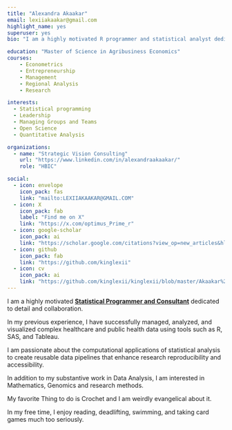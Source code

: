 ```yaml
---
title: "Alexandra Akaakar"
email: lexiiakaakar@gmail.com
highlight_name: yes
superuser: yes
bio: "I am a highly motivated R programmer and statistical analyst dedicated to detail and collaboration"

education: "Master of Science in Agribusiness Economics"
courses:
    - Econometrics
    - Entrepreneurship
    - Management
    - Regional Analysis
    - Research

interests:
  - Statistical programming
  - Leadership
  - Managing Groups and Teams
  - Open Science
  - Quantitative Analysis

organizations:
  - name: "Strategic Vision Consulting"
    url: "https://www.linkedin.com/in/alexandraakaakar/"
    role: "HBIC"

social:
  - icon: envelope
    icon_pack: fas
    link: "mailto:LEXIIAKAAKAR@GMAIL.COM"
  - icon: X
    icon_pack: fab
    label: "Find me on X"
    link: "https://x.com/optimus_Prime_r"
  - icon: google-scholar
    icon_pack: ai
    link: "https://scholar.google.com/citations?view_op=new_articles&hl=en&imq=ALexandra+Akaakar#"
  - icon: github
    icon_pack: fab
    link: "https://github.com/kinglexii"
  - icon: cv
    icon_pack: ai
    link: "https://github.com/kinglexii/kinglexii/blob/master/Akaakar%20Resume%20SAS%20SQL.docx"
---
```



I am a highly motivated  [**Statistical Programmer and Consultant**](https://github.com/kinglexii) 
dedicated to detail and collaboration.  

In my previous experience, I have successfully managed, analyzed, and visualized complex healthcare and 
public health data using tools such as R, SAS, and Tableau. 

I am passionate about the computational applications of statistical analysis to create reusable data pipelines that enhance 
research reproducibility and accessibility.  


In addition to my substantive work in Data Analysis, I am interested in Mathematics, Genomics  and research methods. 

My favorite Thing to do is Crochet and I am weirdly 
evangelical about it. 


In my free time, I enjoy reading, deadlifting, swimming, and taking card games much too seriously. 


